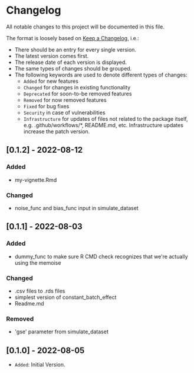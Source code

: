 # Changelog

All notable changes to this project will be documented in this file.

The format is loosely based on [Keep a Changelog](https://keepachangelog.com/en/1.0.0/), i.e.:

- There should be an entry for every single version.
- The latest version comes first.
- The release date of each version is displayed.
- The same types of changes should be grouped.
- The following keywords are used to denote different types of changes:
  - `Added` for new features
  - `Changed` for changes in existing functionality
  - `Deprecated` for soon-to-be removed features
  - `Removed` for now removed features
  - `Fixed` for bug fixes
  - `Security` in case of vulnerabilities
  - `Infrastructure` for updates of files not related to the package itself,
    e.g. .github/workflows/*, README.md, etc. Infrastructure updates increase
    the patch version.

## [0.1.2] - 2022-08-12

### Added

- my-vignette.Rmd

### Changed

- noise_func and bias_func input in simulate_dataset

## [0.1.1] - 2022-08-03

### Added

- dummy_func to make sure R CMD check recognizes that we're actually using the
  memoise

### Changed

- .csv files to .rds files
- simplest version of constant_batch_effect
- Readme.md

### Removed

- 'gse' parameter from simulate_dataset

## [0.1.0] - 2022-08-05

- `Added`: Initial Version.
